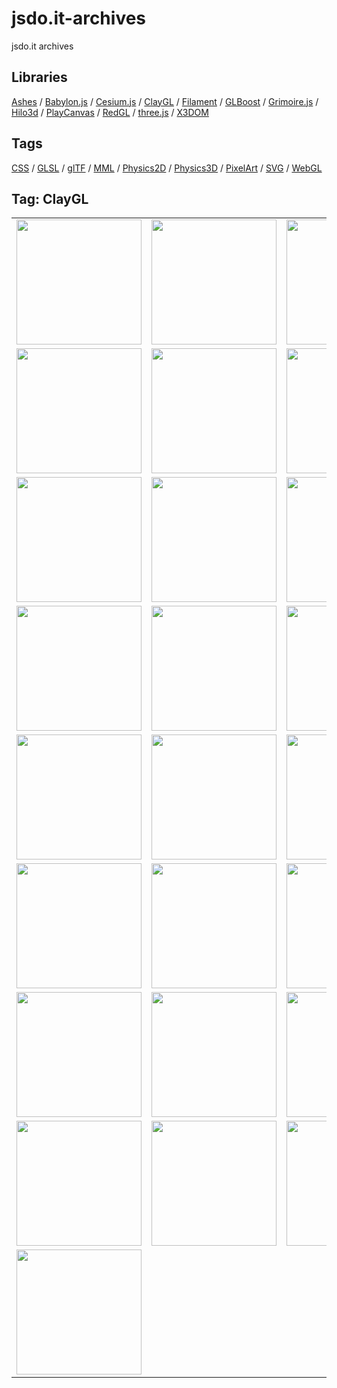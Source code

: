 # jsdo.it-archives
jsdo.it archives

## Libraries

[Ashes](../ashes) / [Babylon.js](../babylon.js) / [Cesium.js](../cesium.js) / [ClayGL](../claygl) / [Filament](../filament) / [GLBoost](../glboost)  / [Grimoire.js](../grimoire.js) / [Hilo3d](../hilo3d) / [PlayCanvas](../playcanvas) / [RedGL](../redgl) / [three.js](../three.js) / [X3DOM](../x3dom)

## Tags

[CSS](../css) / [GLSL](../glsl) / [glTF](../gltf) / [MML](../mml) / [Physics2D](../physics2d) / [Physics3D](../physics3d) / [PixelArt](../pixelart) / [SVG](../svg) / [WebGL](../webgl)

## Tag: ClayGL

<table>
<tr>
<td><a href="https://cx20.github.io/jsdo.it-archives/cx20/WltV" alt="[WebGL] ClayGL を試してみるテスト（組み込み関数編）"><img src="https://cx20.github.io/jsdo.it-archives/screenshot/WltV.jpg" width="200" height="200"></a></td>
<td><a href="https://cx20.github.io/jsdo.it-archives/cx20/6Cd9" alt="[WebGL] ClayGL を試してみるテスト（組み込み関数編）（その２）"><img src="https://cx20.github.io/jsdo.it-archives/screenshot/6Cd9.jpg" width="200" height="200"></a></td>
<td><a href="https://cx20.github.io/jsdo.it-archives/cx20/czeo" alt="[WebGL] ClayGL を試してみるテスト（組み込み関数編）（その３）"><img src="https://cx20.github.io/jsdo.it-archives/screenshot/czeo.jpg" width="200" height="200"></a></td>
<td><a href="https://cx20.github.io/jsdo.it-archives/cx20/g28w" alt="[WebGL] ClayGL を試してみるテスト（組み込み関数編）（その４）"><img src="https://cx20.github.io/jsdo.it-archives/screenshot/g28w.jpg" width="200" height="200"></a></td>
</tr>
<tr>
<td><a href="https://cx20.github.io/jsdo.it-archives/cx20/8NE5" alt="[WebGL] ClayGL で glTF 2.0 モデルを表示してみるテスト"><img src="https://cx20.github.io/jsdo.it-archives/screenshot/8NE5.jpg" width="200" height="200"></a></td>
<td><a href="https://cx20.github.io/jsdo.it-archives/cx20/iuML" alt="[WebGL] ClayGL で glTF 2.0 モデルを表示してみるテスト（その２）"><img src="https://cx20.github.io/jsdo.it-archives/screenshot/iuML.jpg" width="200" height="200"></a></td>
<td><a href="https://cx20.github.io/jsdo.it-archives/cx20/mPEP" alt="[WebGL] ClayGL で glTF 2.0 モデルを表示してみるテスト（その３）"><img src="https://cx20.github.io/jsdo.it-archives/screenshot/mPEP.jpg" width="200" height="200"></a></td>
<td><a href="https://cx20.github.io/jsdo.it-archives/cx20/mz7B" alt="[WebGL] ClayGL で glTF 2.0 モデルを表示してみるテスト（その４）"><img src="https://cx20.github.io/jsdo.it-archives/screenshot/mz7B.jpg" width="200" height="200"></a></td>
</tr>
<tr>
<td><a href="https://cx20.github.io/jsdo.it-archives/cx20/kRiS" alt="[WebGL] ClayGL で glTF 2.0 モデルを表示してみるテスト（その５）（改）"><img src="https://cx20.github.io/jsdo.it-archives/screenshot/kRiS.jpg" width="200" height="200"></a></td>
<td><a href="https://cx20.github.io/jsdo.it-archives/cx20/4GIJ" alt="[WebGL] ClayGL で glTF 2.0 モデルを表示してみるテスト（その６）（調整中）"><img src="https://cx20.github.io/jsdo.it-archives/screenshot/4GIJ.jpg" width="200" height="200"></a></td>
<td><a href="https://cx20.github.io/jsdo.it-archives/cx20/ogoH" alt="[WebGL] ClayGL で glTF 2.0 モデルを表示してみるテスト（その７）（調整中）"><img src="https://cx20.github.io/jsdo.it-archives/screenshot/ogoH.jpg" width="200" height="200"></a></td>
<td><a href="https://cx20.github.io/jsdo.it-archives/cx20/Eblx" alt="[WebGL] ClayGL で glTF 2.0 モデルを表示してみるテスト（その８）（調整中）"><img src="https://cx20.github.io/jsdo.it-archives/screenshot/Eblx.jpg" width="200" height="200"></a></td>
</tr>
<tr>
<td><a href="https://cx20.github.io/jsdo.it-archives/cx20/QFV2" alt="[WebGL] ClayGL で glTF 2.0 モデルを表示してみるテスト（その８改）（調整中）"><img src="https://cx20.github.io/jsdo.it-archives/screenshot/QFV2.jpg" width="200" height="200"></a></td>
<td><a href="https://cx20.github.io/jsdo.it-archives/cx20/qKm5" alt="[WebGL] ClayGL で glTF 2.0 モデルを表示してみるテスト（その９）（調整中）"><img src="https://cx20.github.io/jsdo.it-archives/screenshot/qKm5.jpg" width="200" height="200"></a></td>
<td><a href="https://cx20.github.io/jsdo.it-archives/cx20/suPw" alt="[WebGL] ClayGL で glTF 2.0 モデルを表示してみるテスト（その１０）（調整中）"><img src="https://cx20.github.io/jsdo.it-archives/screenshot/suPw.jpg" width="200" height="200"></a></td>
<td><a href="https://cx20.github.io/jsdo.it-archives/cx20/6KEi" alt="[WebGL] ClayGL で glTF 2.0 モデルを表示してみるテスト（その１１）（調整中）"><img src="https://cx20.github.io/jsdo.it-archives/screenshot/6KEi.jpg" width="200" height="200"></a></td>
</tr>
<tr>
<td><a href="https://cx20.github.io/jsdo.it-archives/cx20/O0B3" alt="[WebGL] ClayGL で glTF 2.0 モデルを表示してみるテスト（その１２）（調整中）"><img src="https://cx20.github.io/jsdo.it-archives/screenshot/O0B3.jpg" width="200" height="200"></a></td>
<td><a href="https://cx20.github.io/jsdo.it-archives/cx20/aO8b" alt="[WebGL] ClayGL で glTF 2.0 モデルを表示してみるテスト（その１３）（調整中）"><img src="https://cx20.github.io/jsdo.it-archives/screenshot/aO8b.jpg" width="200" height="200"></a></td>
<td><a href="https://cx20.github.io/jsdo.it-archives/cx20/aoCy" alt="[WebGL] ClayGL で glTF 2.0 モデルを表示してみるテスト（その１４）（調整中）"><img src="https://cx20.github.io/jsdo.it-archives/screenshot/aoCy.jpg" width="200" height="200"></a></td>
<td><a href="https://cx20.github.io/jsdo.it-archives/cx20/6Hqp" alt="[WebGL] ClayGL で glTF 2.0 モデルを表示してみるテスト（その１５）（調整中）"><img src="https://cx20.github.io/jsdo.it-archives/screenshot/6Hqp.jpg" width="200" height="200"></a></td>
</tr>
<tr>
<td><a href="https://cx20.github.io/jsdo.it-archives/cx20/mgAH" alt="[WebGL] ClayGL で glTF 2.0 モデルを表示してみるテスト（その１６）（調整中）"><img src="https://cx20.github.io/jsdo.it-archives/screenshot/mgAH.jpg" width="200" height="200"></a></td>
<td><a href="https://cx20.github.io/jsdo.it-archives/cx20/OmbU" alt="[WebGL] ClayGL で glTF 2.0 モデルを表示してみるテスト（その１７）（調整中）"><img src="https://cx20.github.io/jsdo.it-archives/screenshot/OmbU.jpg" width="200" height="200"></a></td>
<td><a href="https://cx20.github.io/jsdo.it-archives/cx20/uz4JU" alt="[WebGL] ClayGL で glTF 2.0 モデルを表示してみるテスト（その１８）（調整中）"><img src="https://cx20.github.io/jsdo.it-archives/screenshot/uz4JU.jpg" width="200" height="200"></a></td>
<td><a href="https://cx20.github.io/jsdo.it-archives/cx20/6TdL" alt="[WebGL] ClayGL で glTF 2.0 モデルを表示してみるテスト（その１９）（調整中）"><img src="https://cx20.github.io/jsdo.it-archives/screenshot/6TdL.jpg" width="200" height="200"></a></td>
</tr>
<tr>
<td><a href="https://cx20.github.io/jsdo.it-archives/cx20/gc8z" alt="[WebGL] ClayGL で glTF 2.0 モデルを表示してみるテスト（その２０）（調整中）"><img src="https://cx20.github.io/jsdo.it-archives/screenshot/gc8z.jpg" width="200" height="200"></a></td>
<td><a href="https://cx20.github.io/jsdo.it-archives/cx20/umMC" alt="[WebGL] ClayGL で glTF 2.0 モデルを表示してみるテスト（その２１）（調整中）"><img src="https://cx20.github.io/jsdo.it-archives/screenshot/umMC.jpg" width="200" height="200"></a></td>
<td><a href="https://cx20.github.io/jsdo.it-archives/cx20/0m2zh" alt="[WebGL] ClayGL で glTF 2.0 モデルを表示してみるテスト（その２２）（調整中）"><img src="https://cx20.github.io/jsdo.it-archives/screenshot/0m2zh.jpg" width="200" height="200"></a></td>
<td><a href="https://cx20.github.io/jsdo.it-archives/cx20/OReR" alt="[WebGL] ClayGL で PBR を試してみるテスト（glTF編）（調整中）"><img src="https://cx20.github.io/jsdo.it-archives/screenshot/OReR.jpg" width="200" height="200"></a></td>
</tr>
<tr>
<td><a href="https://cx20.github.io/jsdo.it-archives/cx20/2iFI" alt="[WebGL] ClayGL + Oimo.js を試してみるテスト"><img src="https://cx20.github.io/jsdo.it-archives/screenshot/2iFI.jpg" width="200" height="200"></a></td>
<td><a href="https://cx20.github.io/jsdo.it-archives/cx20/MFVk" alt="[WebGL] ClayGL + Oimo.js でドット絵を落下させてみるテスト"><img src="https://cx20.github.io/jsdo.it-archives/screenshot/MFVk.jpg" width="200" height="200"></a></td>
<td><a href="https://cx20.github.io/jsdo.it-archives/cx20/qHti" alt="[WebGL] ClayGL + Oimo.js でドミノっぽくドット絵を作るテスト"><img src="https://cx20.github.io/jsdo.it-archives/screenshot/qHti.jpg" width="200" height="200"></a></td>
<td><a href="https://cx20.github.io/jsdo.it-archives/cx20/0HniI" alt="[WebGL] ClayGL + Oimo.js でサッカーボールを落下させてみるテスト"><img src="https://cx20.github.io/jsdo.it-archives/screenshot/0HniI.jpg" width="200" height="200"></a></td>
</tr>
<tr>
<td><a href="https://cx20.github.io/jsdo.it-archives/cx20/GfTd" alt="[WebGL] ClayGL + Oimo.js で箱にボールを入れてみるテスト"><img src="https://cx20.github.io/jsdo.it-archives/screenshot/GfTd.jpg" width="200" height="200"></a></td>
<td></td>
<td></td>
<td></td>
</tr>
</table>
